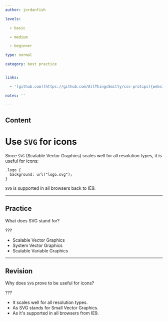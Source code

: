 ```yaml
---
author: jordanfish

levels:

  - basic

  - medium

  - beginner

type: normal

category: best practice


links:

  - '[github.com](https://github.com/AllThingsSmitty/css-protips){website}'

notes: ''

---
```

## Content
# Use `SVG` for icons

Since `SVG` (Scalable Vector Graphics) scales well for all resolution types, it is useful for icons:
```
.logo {
  background: url("logo.svg");
}
```
`SVG` is supported in all browsers back to IE9.

---
## Practice

What does SVG stand for? 

???


* Scalable Vector Graphics
* System Vector Graphics
* Scalable Variable Graphics

---
## Revision

Why does `SVG` prove to be useful for icons? 

???

* It scales well for all resolution types.
* As SVG stands for Small Vector Graphics.
* As it's supported in all browsers from IE9.

